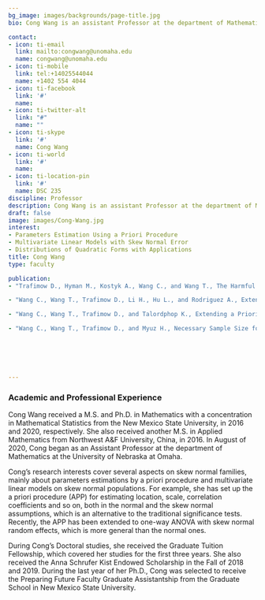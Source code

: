 ```yaml
---
bg_image: images/backgrounds/page-title.jpg
bio: Cong Wang is an assistant Professor at the department of Mathematics at the University of Nebraska at Omaha. Her research interests includes Parameters Estimation Using a Priori Procedure, Multivariate Linear Models with Skew Normal Error, and Distributions of Quadratic Forms with Applications.

contact:
- icon: ti-email
  link: mailto:congwang@unomaha.edu  
  name: congwang@unomaha.edu 
- icon: ti-mobile
  link: tel:+14025544044
  name: +1402 554 4044
- icon: ti-facebook
  link: '#'
  name: 
- icon: ti-twitter-alt
  link: "#"
  name: ""
- icon: ti-skype
  link: '#'
  name: Cong Wang
- icon: ti-world
  link: '#'
  name: 
- icon: ti-location-pin
  link: '#'
  name: DSC 235
discipline: Professor
description: Cong Wang is an assistant Professor at the department of Mathematics at the University of Nebraska at Omaha. Her research interests includes Parameters Estimation Using a Priori Procedure, Multivariate Linear Models with Skew Normal Error, and Distributions of Quadratic Forms with Applications.
draft: false
image: images/Cong-Wang.jpg
interest:
- Parameters Estimation Using a Priori Procedure
- Multivariate Linear Models with Skew Normal Error
- Distributions of Quadratic Forms with Applications
title: Cong Wang
type: faculty

publication: 
- "Trafimow D., Hyman M., Kostyk A., Wang C., and Wang T., The Harmful Effect of Null Hypothesis Significance Testing on Marketing Research: An Example, Journal of Business Research (in press)."

- "Wang C., Wang T., Trafimow D., Li H., Hu L., and Rodriguez A., Extending the a Priori Procedure (APP) to Address Correlation Coefficients, Data Science for Financial Econometrics, Studies in Computational Intelligence, N. Ngoc Thach, V. Kreinovich, and N. Duc Trung, Eds., Springer, Cham, 898 (2021)."

- "Wang C., Wang T., Trafimow D., and Talordphop K., Extending a Priori Procedure to One-Way Analysis of Variance Model with Skew Normal Random Effects, Asian Journal of Economics and Banking, 4(2), 77-90 (2020)."

- "Wang C., Wang T., Trafimow D., and Myuz H., Necessary Sample Size for Specified Closeness and Confidence of Matched Data under the Skew Normal Setting, Communications in Statistics - Simulation and Computation, advance online publication (2019)."






---
```


### Academic and Professional Experience
Cong Wang received a M.S. and Ph.D. in Mathematics with a concentration in Mathematical Statistics from the New Mexico State University, in 2016 and 2020, respectively. She also received another M.S. in Applied Mathematics from Northwest A&F University, China, in 2016. In August of 2020, Cong began as an Assistant Professor at the department of Mathematics at the University of Nebraska at Omaha. 

Cong’s research interests cover several aspects on skew normal families, mainly about parameters estimations by a priori procedure and multivariate linear models on skew normal populations. For example, she has set up the a priori procedure (APP) for estimating location, scale, correlation coefficients and so on, both in the normal and the skew normal assumptions, which is an alternative to the traditional significance tests. Recently, the APP has been extended to one-way ANOVA with skew normal random effects, which is more general than the normal ones.

During Cong’s Doctoral studies, she received the Graduate Tuition Fellowship, which covered her studies for the first three years. She also received the Anna Schrufer Kist Endowed Scholarship in the Fall of 2018 and 2019. During the last year of her Ph.D., Cong was selected to receive the Preparing Future Faculty Graduate Assistantship from the Graduate School in New Mexico State University.
